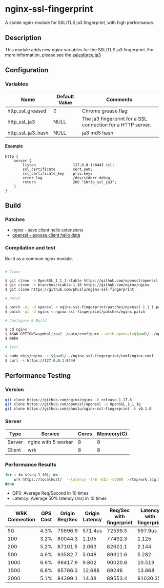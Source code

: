 # nginx-ssl-fingerprint

A stable nginx module for SSL/TLS ja3 fingerprint, with high performance.

## Description

This module adds new nginx variables for the SSL/TLS ja3 fingerprint.
For more information, please see the [salesforce ja3](https://github.com/salesforce/ja3)

## Configuration

### Variables

| Name              | Default Value | Comments                                                    |
| ----------------- | ------------- | ----------------------------------------------------------- |
| http_ssl_greased  | 0             | Chrome grease flag                                          |
| http_ssl_ja3      | NULL          | The ja3 fingerprint for a SSL connection for a HTTP server. |
| http_ssl_ja3_hash | NULL          | ja3 md5 hash                                                |

#### Example

```nginx
http {
    server {
        listen                 127.0.0.1:8443 ssl;
        ssl_certificate        cert.pem;
        ssl_certificate_key    priv.key;
        error_log              /dev/stderr debug;
        return                 200 "$http_ssl_ja3";
    }
}
```

## Build

### Patches

 - [nginx - save client hello extensions](patches/nginx.patch)
 - [openssl - expose client hello data](patches/openssl.1_1_1.patch)


### Compilation and test

Build as a common nginx module.

```bash

# Clone

$ git clone -b OpenSSL_1_1_1-stable https://github.com/openssl/openssl
$ git clone -b branches/stable-1.18 https://github.com/nginx/nginx
$ git clone https://github.com/phuslu/nginx-ssl-fingerprint

# Patch

$ patch -p1 -d openssl < nginx-ssl-fingerprint/patches/openssl.1_1_1.patch
$ patch -p1 -d nginx < nginx-ssl-fingerprint/patches/nginx.patch

# Configure & Build

$ cd nginx
$ ASAN_OPTIONS=symbolize=1 ./auto/configure --with-openssl=$(pwd)/../openssl --add-module=$(pwd)/../nginx-ssl-fingerprint --with-http_ssl_module --with-stream_ssl_module --with-debug --with-stream --with-cc-opt="-fsanitize=address -O -fno-omit-frame-pointer" --with-ld-opt="-L/usr/local/lib -Wl,-E -lasan"
$ make

# Test

$ sudo objs/nginx -c $(pwd)/../nginx-ssl-fingerprint/conf/nginx.conf
$ curl -k https://127.0.0.1:8444
```

## Performance Testing

### Version

```bash
git clone https://github.com/nginx/nginx -b release-1.17.8
git clone https://github.com/openssl/openssl -b OpenSSL_1_1_1g
git clone https://github.com/phuslu/nginx-ssl-fingerprint -b v0.1.0
```

### Server

| Type   | Service             | Cores | Memeory(G) |
| ------ | ------------------- | ----- | ---------- |
| Server | nginx with 5 worker | 8     | 8          |
| Client | wrk                 | 8     | 8          |

### Performance Results

```bash
for i in $(seq 1 10); do
    wrk https://localhost/  --latency -t48 -d15 -c2000  >/tmp/wrk.log.$i
done
```

- QPS: Average Req/Second in 10 times
- Latency: Average 50% latency (ms) in 10 times

| WRK Connection | QPS Cost | Origin Req/Sec | Origin Latency | Req/Sec with fingerprint | Latency with fingerprint |
| -------------- | -------- | -------------- | -------------- | ------------------------ | ------------------------ |
| 50             | 4.3%     | 75896.9        | 571.4us        | 72599.5                  | 597.9us                  |
| 100            | 3.2%     | 80044.3        | 1.105          | 77492.3                  | 1.125                    |
| 200            | 5.2%     | 87101.5        | 2.063          | 82601.1                  | 2.144                    |
| 500            | 4.6%     | 93582.7        | 5.048          | 89311.6                  | 5.282                    |
| 1000           | 6.6%     | 96417.9        | 9.802          | 90020.6                  | 10.519                   |
| 1500           | 6.8%     | 95786.3        | 12.688         | 89246                    | 13.868                   |
| 2000           | 5.1%     | 94399.1        | 14.38          | 89553.4                  | 91030.35                 |
